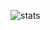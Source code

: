 ![stats](https://github-readme-stats.vercel.app/api?username=strainxx&theme=dracula&show_icons=true)
